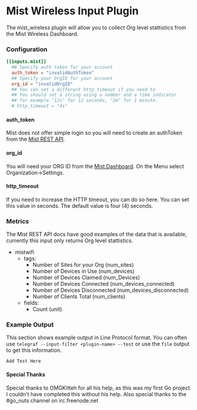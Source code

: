 # Mist Wireless Input Plugin

The mist_wireless plugin will allow you to collect Org level stattistics from the Mist Wireless Dashboard.

### Configuration

```toml
[[inputs.mist]]
  ## Specify auth token for your account
  auth_token = "invalidAuthToken"
  ## Specify your OrgID for your account
  org_id = "invalidOrgID"
  ## You can set a different http_timeout if you need to
  ## You should set a string using a number and a time indicator
  ## for example "12s" for 12 seconds, "1m" for 1 minute.
  # http_timeout = "4s"
```

#### auth_token

Mist does not offer simple login so you will need to create an authToken from the [Mist REST
API](https://api.mist.com/api/v1/self/apitokens).

#### org_id

You will need your ORG ID from the [Mist Dashboard](https://manage.mist.com/).  On the Menu select Organization->Settings.

#### http_timeout

If you need to increase the HTTP timeout, you can do so here. You can set this
value in seconds. The default value is four (4) seconds.

### Metrics

The Mist REST API docs have good examples of the data that is available,
currently this input only returns Org level stattistics.

- mistwifi
  - tags:
    - Number of Sites for your Org (num_sites)
    - Number of Devices in Use (num_devices)
    - Number of Devices Claimed (num_Devices)
    - Number of Devices Connected (num_devices_connected)
    - Number of Devices Disconnected (num_devices_disconnected)
    - Number of Clients Total (num_clients)
  - fields:
    - Count (unit)

### Example Output

This section shows example output in Line Protocol format.  You can often use
`telegraf --input-filter <plugin-name> --test` or use the `file` output to get
this information.

```
Add Test Here
```

#### Special Thanks

Special thanks to OMGKitteh for all his help, as this was my first Go project.  I couldn't have completed this without his help.  Also special thanks to the #go_nuts channel on irc.freenode.net
